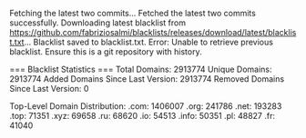 Fetching the latest two commits...
Fetched the latest two commits successfully.
Downloading latest blacklist from https://github.com/fabriziosalmi/blacklists/releases/download/latest/blacklist.txt...
Blacklist saved to blacklist.txt.
Error: Unable to retrieve previous blacklist. Ensure this is a git repository with history.

=== Blacklist Statistics ===
Total Domains: 2913774
Unique Domains: 2913774
Added Domains Since Last Version: 2913774
Removed Domains Since Last Version: 0

Top-Level Domain Distribution:
  .com: 1406007
  .org: 241786
  .net: 193283
  .top: 71351
  .xyz: 69658
  .ru: 68620
  .io: 54513
  .info: 50351
  .pl: 48827
  .fr: 41040
